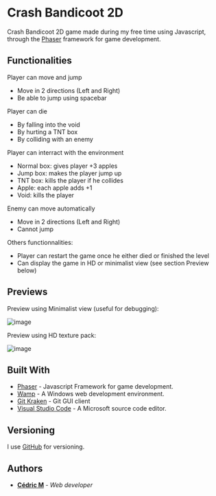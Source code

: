 # Crash Bandicoot 2D

Crash Bandicoot 2D game made during my free time using Javascript, through the [Phaser](https://phaser.io/) framework for game development.

## Functionalities

Player can move and jump
* Move in 2 directions (Left and Right)
* Be able to jump using spacebar

Player can die
* By falling into the void
* By hurting a TNT box
* By colliding with an enemy

Player can interract with the environment

* Normal box: gives player +3 apples
* Jump box: makes the player jump up
* TNT box: kills the player if he collides
* Apple: each apple adds +1
* Void: kills the player

Enemy can move automatically
* Move in 2 directions (Left and Right)
* Cannot jump

Others functionnalities:
* Player can restart the game once he either died or finished the level
* Can display the game in HD or minimalist view (see section Preview below)


## Previews

Preview using Minimalist view (useful for debugging):

![image](https://user-images.githubusercontent.com/19567048/62011687-da1df180-b17b-11e9-806c-b8f17dfded0c.png)

Preview using HD texture pack:

![image](https://user-images.githubusercontent.com/19567048/62011780-26b5fc80-b17d-11e9-9636-546e40c4956e.png)


## Built With

* [Phaser](https://phaser.io/) - Javascript Framework for game development.
* [Wamp](http://www.wampserver.com/en/) - A Windows web development environment.
* [Git Kraken](https://www.gitkraken.com/) - Git GUI client
* [Visual Studio Code](https://code.visualstudio.com/) - A Microsoft source code editor.


## Versioning

I use [GitHub](https://github.com/) for versioning.

## Authors

* **[Cédric M](https://github.com/Cedric-M)** - *Web developer*
